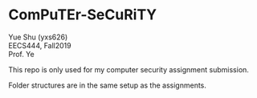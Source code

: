 # ComPuTEr-SeCuRiTY

  Yue Shu (yxs626)  
  EECS444, Fall2019  
  Prof. Ye

This repo is only used for my computer security assignment submission.

Folder structures are in the same setup as the assignments.
